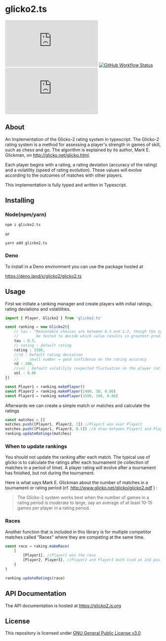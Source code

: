 # glicko2.ts

[![Codecov](https://img.shields.io/codecov/c/github/animafps/glicko2.ts?style=flat-square&token=rPThDl0sCn)](https://codecov.io/gh/animafps/glicko2.ts)
[![GitHub Workflow Status](https://img.shields.io/github/workflow/status/animafps/glicko2.ts/Continuous%20Integration?style=flat-square)](https://github.com/animafps/glicko2.ts/actions)
[![npm](https://img.shields.io/npm/v/glicko2.ts?color=crimson&logo=npm&style=flat-square)](https://www.npmjs.com/package/glicko2.ts)

## About

An Implementation of the Glicko-2 rating system in typescript. The Glicko-2 rating system is a method for assessing a player's strength in games of skill, such as chess and go. The algorithm is explained by its author, Mark E. Glickman, on <http://glicko.net/glicko.html>.

Each player begins with a rating, a rating deviation (accuracy of the rating) and a volatility (speed of rating evolution). These values will evolve according to the outcomes of matches with other players.

This implementation is fully typed and written in Typescript.

## Installing

### Node(npm/yarn)

```shell
npm i glicko2.ts
```

or

```shell
yarn add glicko2.ts
```

### Deno

To install in a Deno environment you can use the package hosted at

<https://deno.land/x/glicko2/glicko2.ts>

## Usage

First we initiate a ranking manager and create players with initial ratings, rating deviations and volatilities.

```ts
import { Player, Glicko2 } from 'glicko2.ts'

const ranking = new Glicko2({
    // tau : "Reasonable choices are between 0.3 and 1.2, though the system should
    //        be tested to decide which value results in greatest predictive accuracy"
    tau : 0.5,
    // rating : default rating
    rating : 1500,
    //rd : Default rating deviation 
    //     small number = good confidence on the rating accuracy
    rd : 200,
    //vol : Default volatility (expected fluctuation on the player rating)
    vol : 0.06
})

const Player1 = ranking.makePlayer()
const Player2 = ranking.makePlayer(1400, 30, 0.06)
const Player3 = ranking.makePlayer(1500, 100, 0.06)
```

Afterwards we can create a simple match or matches and calculate the ratings

```ts
const matches = []
matches.push([Player1, Player2, 1]) //Player1 won over Player2
matches.push([Player1, Player3, 0.5]) //A draw between Player1 and Player3
ranking.updateRatings(matches)
```

### When to update rankings

You should not update the ranking after each match.
The typical use of glicko is to calculate the ratings after each tournament (ie collection of matches in a period of time).
A player rating will evolve after a tournament has finished, but not during the tournament.

Here is what says Mark E. Glickman about the number of matches in a tournament or rating period (cf. <http://www.glicko.net/glicko/glicko2.pdf> ) :
> The Glicko-2 system works best when the number of games in a rating period is moderate to large, say an average of at least 10-15 games per player in a rating period.

### Races

Another function that is included in this library is for multiple competitor matches called "Races" where they are competing at the same time.

```ts
const race = raking.makeRace(
    [
        [Player1], //Player1 won the race
        [Player2, Player3], //Player2 and Player3 both tied at 2nd position
    ]
)

ranking.updateRatings(race)
```

## API Documentation

The API documentation is hosted at <https://glicko2.js.org>

## License

This repository is licensed under [GNU General Public License v3.0](https://github.com/animafps/glicko2.ts/blob/main/LICENSE)

